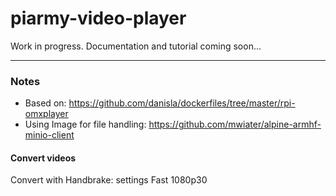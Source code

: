 # piarmy-video-player

Work in progress. Documentation and tutorial coming soon...

---

### Notes


* Based on: https://github.com/danisla/dockerfiles/tree/master/rpi-omxplayer
* Using Image for file handling: https://github.com/mwiater/alpine-armhf-minio-client


#### Convert videos
Convert with Handbrake: settings Fast 1080p30